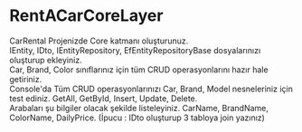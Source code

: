 # RentACarCoreLayer
CarRental Projenizde Core katmanı oluşturunuz. </br>
IEntity, IDto, IEntityRepository, EfEntityRepositoryBase dosyalarınızı  oluşturup ekleyiniz.</br>
Car, Brand, Color sınıflarınız için tüm CRUD operasyonlarını hazır hale getiriniz.</br>
Console'da Tüm CRUD operasyonlarınızı Car, Brand, Model nesneleriniz için test ediniz. GetAll, GetById, Insert, Update, Delete.</br>
Arabaları şu bilgiler olacak şekilde listeleyiniz. CarName, BrandName, ColorName, DailyPrice. (İpucu : IDto oluşturup 3 tabloya join yazınız)</br>

